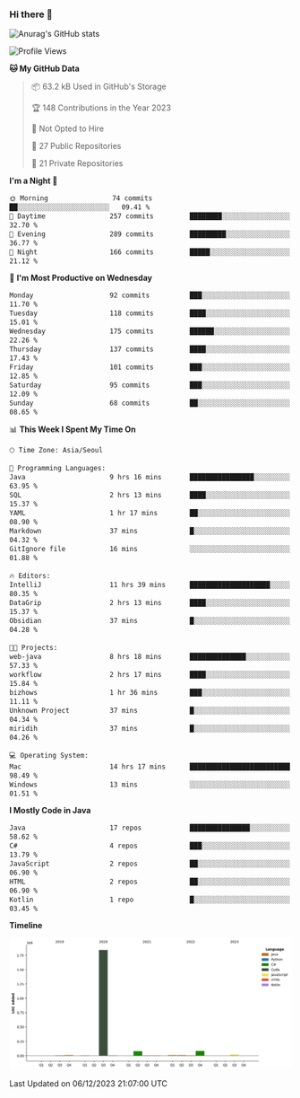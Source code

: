 ### Hi there 👋

![Anurag's GitHub stats](https://github-readme-stats.vercel.app/api?username=pllap&show_icons=true&theme=github_dark)

<!--START_SECTION:waka-->
![Profile Views](http://img.shields.io/badge/Profile%20Views-0-blue)

**🐱 My GitHub Data** 

> 📦 63.2 kB Used in GitHub's Storage 
 > 
> 🏆 148 Contributions in the Year 2023
 > 
> 🚫 Not Opted to Hire
 > 
> 📜 27 Public Repositories 
 > 
> 🔑 21 Private Repositories 
 > 
**I'm a Night 🦉** 

```text
🌞 Morning                74 commits          ██░░░░░░░░░░░░░░░░░░░░░░░   09.41 % 
🌆 Daytime                257 commits         ████████░░░░░░░░░░░░░░░░░   32.70 % 
🌃 Evening                289 commits         █████████░░░░░░░░░░░░░░░░   36.77 % 
🌙 Night                  166 commits         █████░░░░░░░░░░░░░░░░░░░░   21.12 % 
```
📅 **I'm Most Productive on Wednesday** 

```text
Monday                   92 commits          ███░░░░░░░░░░░░░░░░░░░░░░   11.70 % 
Tuesday                  118 commits         ████░░░░░░░░░░░░░░░░░░░░░   15.01 % 
Wednesday                175 commits         ██████░░░░░░░░░░░░░░░░░░░   22.26 % 
Thursday                 137 commits         ████░░░░░░░░░░░░░░░░░░░░░   17.43 % 
Friday                   101 commits         ███░░░░░░░░░░░░░░░░░░░░░░   12.85 % 
Saturday                 95 commits          ███░░░░░░░░░░░░░░░░░░░░░░   12.09 % 
Sunday                   68 commits          ██░░░░░░░░░░░░░░░░░░░░░░░   08.65 % 
```


📊 **This Week I Spent My Time On** 

```text
🕑︎ Time Zone: Asia/Seoul

💬 Programming Languages: 
Java                     9 hrs 16 mins       ████████████████░░░░░░░░░   63.95 % 
SQL                      2 hrs 13 mins       ████░░░░░░░░░░░░░░░░░░░░░   15.37 % 
YAML                     1 hr 17 mins        ██░░░░░░░░░░░░░░░░░░░░░░░   08.90 % 
Markdown                 37 mins             █░░░░░░░░░░░░░░░░░░░░░░░░   04.32 % 
GitIgnore file           16 mins             ░░░░░░░░░░░░░░░░░░░░░░░░░   01.88 % 

🔥 Editors: 
IntelliJ                 11 hrs 39 mins      ████████████████████░░░░░   80.35 % 
DataGrip                 2 hrs 13 mins       ████░░░░░░░░░░░░░░░░░░░░░   15.37 % 
Obsidian                 37 mins             █░░░░░░░░░░░░░░░░░░░░░░░░   04.28 % 

🐱‍💻 Projects: 
web-java                 8 hrs 18 mins       ██████████████░░░░░░░░░░░   57.33 % 
workflow                 2 hrs 17 mins       ████░░░░░░░░░░░░░░░░░░░░░   15.84 % 
bizhows                  1 hr 36 mins        ███░░░░░░░░░░░░░░░░░░░░░░   11.11 % 
Unknown Project          37 mins             █░░░░░░░░░░░░░░░░░░░░░░░░   04.34 % 
miridih                  37 mins             █░░░░░░░░░░░░░░░░░░░░░░░░   04.26 % 

💻 Operating System: 
Mac                      14 hrs 17 mins      █████████████████████████   98.49 % 
Windows                  13 mins             ░░░░░░░░░░░░░░░░░░░░░░░░░   01.51 % 
```

**I Mostly Code in Java** 

```text
Java                     17 repos            ███████████████░░░░░░░░░░   58.62 % 
C#                       4 repos             ███░░░░░░░░░░░░░░░░░░░░░░   13.79 % 
JavaScript               2 repos             ██░░░░░░░░░░░░░░░░░░░░░░░   06.90 % 
HTML                     2 repos             ██░░░░░░░░░░░░░░░░░░░░░░░   06.90 % 
Kotlin                   1 repo              █░░░░░░░░░░░░░░░░░░░░░░░░   03.45 % 
```



**Timeline**

![Lines of Code chart](https://raw.githubusercontent.com/pllap/pllap/main/assets/bar_graph.png)


 Last Updated on 06/12/2023 21:07:00 UTC
<!--END_SECTION:waka-->


<!--
**pllap/pllap** is a ✨ _special_ ✨ repository because its `README.md` (this file) appears on your GitHub profile.

Here are some ideas to get you started:

- 🔭 I’m currently working on ...
- 🌱 I’m currently learning ...
- 👯 I’m looking to collaborate on ...
- 🤔 I’m looking for help with ...
- 💬 Ask me about ...
- 📫 How to reach me: ...
- 😄 Pronouns: ...
- ⚡ Fun fact: ...
-->
